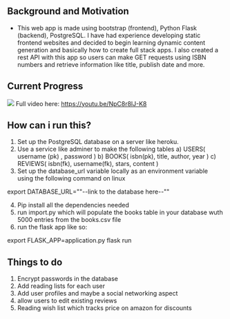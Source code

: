 Background and Motivation
------

- This web app is made using bootstrap (frontend), Python Flask (backend), PostgreSQL. I have had experience developing static frontend websites and decided to begin learning dynamic content generation and basically how to create full stack apps. I also created a rest API with this app so users can make GET requests using ISBN numbers and retrieve information like title, publish date and more. 


Current Progress
----------------
![](painting.gif)
Full video here: https://youtu.be/NpC8r8lJ-K8

How can i run this? 
-----

1) Set up the PostgreSQL database on a server like heroku. 
2) Use a service like adminer to make the following tables
  a) USERS( username (pk) , password )
  b) BOOKS( isbn(pk), title, author, year )
  c) REVIEWS( isbn(fk), username(fk), stars, content ) 
3) Set up the database_url variable locally as an environment variable using the following command on linux

export DATABASE_URL=""--link to the database here--""

4) Pip install all the dependencies needed 
5) run import.py which will populate the books table in your database wuth 5000 entries from the books.csv file 
6) run the flask app like so:

export FLASK_APP=application.py
flask run 

Things to do
------------
1) Encrypt passwords in the database
2) Add reading lists for each user 
3) Add user profiles and maybe a social networking aspect 
4) allow users to edit existing reviews 
5) Reading wish list which tracks price on amazon for discounts 

